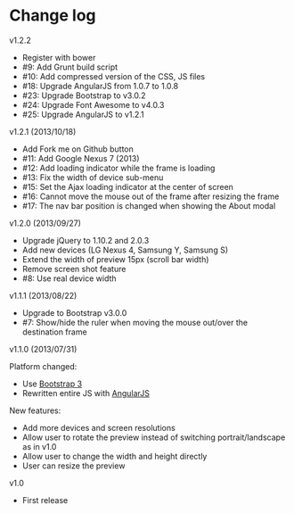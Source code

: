 # Change log

v1.2.2

* Register with bower
* #9: Add Grunt build script
* #10: Add compressed version of the CSS, JS files
* #18: Upgrade AngularJS from 1.0.7 to 1.0.8
* #23: Upgrade Bootstrap to v3.0.2
* #24: Upgrade Font Awesome to v4.0.3
* #25: Upgrade AngularJS to v1.2.1

v1.2.1 (2013/10/18)

* Add Fork me on Github button
* #11: Add Google Nexus 7 (2013)
* #12: Add loading indicator while the frame is loading
* #13: Fix the width of device sub-menu
* #15: Set the Ajax loading indicator at the center of screen
* #16: Cannot move the mouse out of the frame after resizing the frame
* #17: The nav bar position is changed when showing the About modal

v1.2.0 (2013/09/27)

* Upgrade jQuery to 1.10.2 and 2.0.3
* Add new devices (LG Nexus 4, Samsung Y, Samsung S)
* Extend the width of preview 15px (scroll bar width)
* Remove screen shot feature
* #8: Use real device width

v1.1.1 (2013/08/22)

* Upgrade to Bootstrap v3.0.0
* #7: Show/hide the ruler when moving the mouse out/over the destination frame

v1.1.0 (2013/07/31)

Platform changed:

* Use [Bootstrap 3](http://getbootstrap.com)
* Rewritten entire JS with [AngularJS](http://angularjs.org)

New features:

* Add more devices and screen resolutions
* Allow user to rotate the preview instead of switching portrait/landscape as in v1.0
* Allow user to change the width and height directly
* User can resize the preview

v1.0

* First release